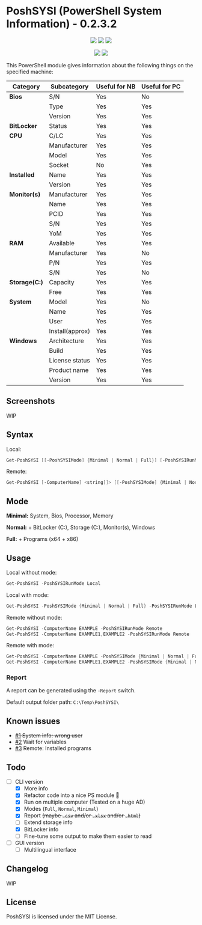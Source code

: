 # PoshSYSI (PowerShell System Information) - 0.2.3.2

<p align="center">
  <a href="https://github.com/Kinsiinoo/PoshSYSI"><img src="https://img.shields.io/github/languages/top/kinsiinoo/poshsysi?style=for-the-badge"></a>
  <a href="https://github.com/Kinsiinoo/PoshSYSI"><img src="https://img.shields.io/github/languages/code-size/kinsiinoo/poshsysi?style=for-the-badge"></a>
  <a href="https://github.com/Kinsiinoo/PoshSYSI"><img src="https://img.shields.io/github/license/kinsiinoo/poshsysi?style=for-the-badge"></a>
</p>

<p align="center">
  <a href="https://github.com/Kinsiinoo/PoshSYSI/releases/"><img src="https://img.shields.io/github/v/release/kinsiinoo/poshsysi?style=for-the-badge"></a>
  <a href="https://github.com/Kinsiinoo/PoshSYSI"><img src="https://img.shields.io/github/last-commit/kinsiinoo/poshsysi?style=for-the-badge"></a>
</p>

This PowerShell module gives information about the following things on the specified machine:

Category | Subcategory | Useful for NB | Useful for PC
---------|-------------|---------------|--------------
**Bios** |S/N|Yes|No
||Type|Yes|Yes
||Version|Yes|Yes
**BitLocker**|Status|Yes|Yes
**CPU** |C/LC|Yes|Yes
||Manufacturer|Yes|Yes
||Model|Yes|Yes
||Socket|No|Yes
**Installed**|Name|Yes|Yes
||Version|Yes|Yes
**Monitor(s)**|Manufacturer|Yes|Yes
||Name|Yes|Yes
||PCID|Yes|Yes
||S/N|Yes|Yes
||YoM|Yes|Yes
**RAM**|Available|Yes|Yes
||Manufacturer|Yes|No
||P/N|Yes|Yes
||S/N|Yes|No
**Storage(C:)**|Capacity|Yes|Yes
||Free|Yes|Yes
**System**|Model|Yes|No
||Name|Yes|Yes
||User|Yes|Yes
||Install(approx)|Yes|Yes
**Windows**|Architecture|Yes|Yes
||Build|Yes|Yes
||License status|Yes|Yes
||Product name|Yes|Yes
||Version|Yes|Yes

## Screenshots

WIP

## Syntax

Local:

```PowerShell
Get-PoshSYSI [[-PoshSYSIMode] {Minimal | Normal | Full}] [-PoshSYSIRunMode] {Local | Remote} [[-Report]]  [<CommonParameters>]
```

Remote:

```PowerShell
Get-PoshSYSI [-ComputerName] <string[]> [[-PoshSYSIMode] {Minimal | Normal | Full}] [-PoshSYSIRunMode] {Local | Remote} [[-Report]]  [<CommonParameters>]
```

## Mode

**Minimal:** System, Bios, Processor, Memory

**Normal:** + BitLocker (C:), Storage (C:), Monitor(s), Windows

**Full:** + Programs (x64 + x86)

## Usage

Local without mode:

```PowerShell
Get-PoshSYSI -PoshSYSIRunMode Local
```

Local with mode:

```PowerShell
Get-PoshSYSI -PoshSYSIMode {Minimal | Normal | Full} -PoshSYSIRunMode Local
```

Remote without mode:

```PowerShell
Get-PoshSYSI -ComputerName EXAMPLE -PoshSYSIRunMode Remote
Get-PoshSYSI -ComputerName EXAMPLE1,EXAMPLE2 -PoshSYSIRunMode Remote
```

Remote with mode:

```PowerShell
Get-PoshSYSI -ComputerName EXAMPLE -PoshSYSIMode {Minimal | Normal | Full} -PoshSYSIRunMode Remote
Get-PoshSYSI -ComputerName EXAMPLE1,EXAMPLE2 -PoshSYSIMode {Minimal | Normal | Full} -PoshSYSIRunMode Remote
```

### Report

A report can be generated using the `-Report` switch.

 Default output folder path: `C:\Temp\PoshSYSI\`

## Known issues

- ~~[#1](https://github.com/Kinsiinoo/PoshSYSI/issues/1) System info: wrong user~~
- [#2](https://github.com/Kinsiinoo/PoshSYSI/issues/2) Wait for variables
- [#3](https://github.com/Kinsiinoo/PoshSYSI/issues/3) Remote: Installed programs

## Todo

- [ ] CLI version
  - [X] More info
  - [X] Refactor code into a nice PS module :eyes:
  - [X] Run on multiple computer (Tested on a huge AD)
  - [X] Modes (`Full`, `Normal`, `Minimal`)
  - [X] Report ~~(maybe `.csv` and/or `.xlsx` and/or `.html`)~~
  - [ ] Extend storage info
  - [X] BitLocker info
  - [ ] Fine-tune some output to make them easier to read
- [ ] GUI version
  - [ ] Multilingual interface

## Changelog

WIP

## License

PoshSYSI is licensed under the MIT License.
